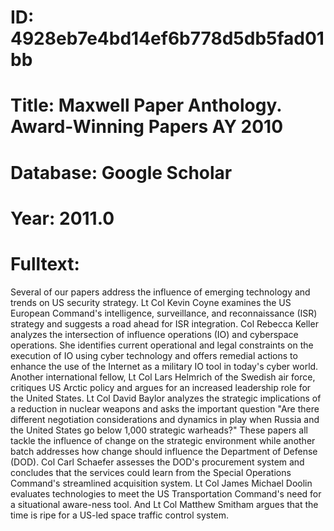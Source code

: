 # ID: 4928eb7e4bd14ef6b778d5db5fad01bb
# Title: Maxwell Paper Anthology. Award-Winning Papers AY 2010
# Database: Google Scholar
# Year: 2011.0
# Fulltext:
Several of our papers address the influence of emerging technology and trends on US security strategy.
Lt Col Kevin Coyne examines the US European Command's intelligence, surveillance, and reconnaissance (ISR) strategy and suggests a road ahead for ISR integration.
Col Rebecca Keller analyzes the intersection of influence operations (IO) and cyberspace operations.
She identifies current operational and legal constraints on the execution of IO using cyber technology and offers remedial actions to enhance the use of the Internet as a military IO tool in today's cyber world.
Another international fellow, Lt Col Lars Helmrich of the Swedish air force, critiques US Arctic policy and argues for an increased leadership role for the United States.
Lt Col David Baylor analyzes the strategic implications of a reduction in nuclear weapons and asks the important question "Are there different negotiation considerations and dynamics in play when Russia and the United States go below 1,000 strategic warheads?"
These papers all tackle the influence of change on the strategic environment while another batch addresses how change should influence the Department of Defense (DOD).
Col Carl Schaefer assesses the DOD's procurement system and concludes that the services could learn from the Special Operations Command's streamlined acquisition system.
Lt Col James Michael Doolin evaluates technologies to meet the US Transportation Command's need for a situational aware-ness tool.
And Lt Col Matthew Smitham argues that the time is ripe for a US-led space traffic control system.
